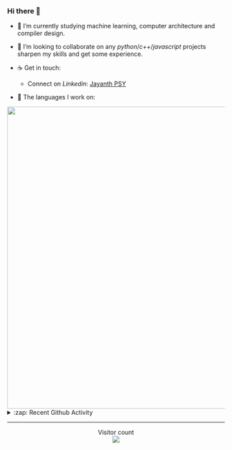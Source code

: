 ### Hi there 👋

- 🌱 I’m currently studying machine learning, computer architecture and compiler design.

- 👯 I’m looking to collaborate on any *python*/*c++*/*javascript* projects sharpen my skills and get some experience.

- ☕ Get in touch:
  +  Connect on *Linkedin*: [Jayanth PSY](https://www.linkedin.com/in/jayanth-p-b3924812a/)

<!--- ⚡ Fun fact: *Python* is older than *C++* and *Java*. -->

- :memo: The languages I work on: 

<img src="https://wakatime.com/share/@j_tesla/bdf4246a-6e44-4441-87e6-ea13fc96a824.png" width="700"/>

<details>
  <summary>:zap: Recent Github Activity</summary>
  
<!--START_SECTION:activity-->
1. 🗣 Commented on [#1](https://github.com/j-tesla/github-bookmarks/issues/1) in [j-tesla/github-bookmarks](https://github.com/j-tesla/github-bookmarks)
2. 🎉 Merged PR [#7](https://github.com/j-tesla/twitter-bot/pull/7) in [j-tesla/twitter-bot](https://github.com/j-tesla/twitter-bot)
3. 🗣 Commented on [#68](https://github.com/j-tesla/space-shooter/issues/68) in [j-tesla/space-shooter](https://github.com/j-tesla/space-shooter)
4. 🎉 Merged PR [#68](https://github.com/j-tesla/space-shooter/pull/68) in [j-tesla/space-shooter](https://github.com/j-tesla/space-shooter)
5. ❗️ Closed issue [#67](https://github.com/j-tesla/space-shooter/issues/67) in [j-tesla/space-shooter](https://github.com/j-tesla/space-shooter)
<!--END_SECTION:activity-->

</details>

-----

<p align="center"> 
  Visitor count<br>
  <img src="https://profile-counter.glitch.me/j-tesla/count.svg" />
</p>












<!--
**j-tesla/j-tesla** is a ✨ _special_ ✨ repository because its `README.md` (this file) appears on your GitHub profile.

Here are some ideas to get you started:

- 🔭 I’m currently working on ...
- 🌱 I’m currently learning ...
- 👯 I’m looking to collaborate on ...
- 🤔 I’m looking for help with ...
- 💬 Ask me about ...
- 📫 How to reach me: ...
- 😄 Pronouns: ...
- ⚡ Fun fact: ...
-->

